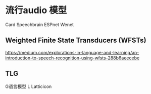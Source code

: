 # 流行audio 模型 

Card
Speechbrain
ESPnet
Wenet


## Weighted Finite State Transducers (WFSTs)
https://medium.com/explorations-in-language-and-learning/an-introduction-to-speech-recognition-using-wfsts-288b6aeecebe


## TLG
G语言模型
L Latticicon
